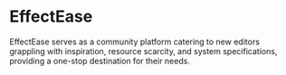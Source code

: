 # EffectEase
 
EffectEase serves as a community platform catering to new editors grappling with inspiration, resource scarcity, and system specifications, providing a one-stop destination for their needs.
